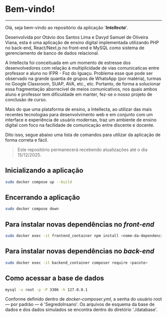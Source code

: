 # Bem-vindo!
---
Olá, seja bem-vindo ao repositório da aplicação '***Intellecta***'.

Desenvolvida por Otávio dos Santos Lima e Davyd Samuel de Oliveira Viana, esta é uma aplicação de ensino digital implementada utilizando PHP no back-end, React/Next.js no front-end e MySQL como sistema de gerenciamento de banco de dados relacional.

A Intellecta foi conceituada em um momento de estresse dos desenvolvedores com relação à multiplicidade de vias comunicaticas entre professor e aluno no IFPR - Foz do Iguaçu. Problema esse que pode ser observado na grande quantia de grupos de WhatsApp (por matéria), turmas no Google Classroom, SUAP, AVA, etc., etc. Portanto, de forma a solucionar essa fragmentação aborrecível de meios comunicativos, nos quais ambos aluno e professor tem dificuldade em manter, fez-se o nosso projeto de conclusão de curso.

Mais do que uma plataforma de ensino, a Intellecta, ao utilizar das mais recentes tecnologias para desenvolvimento web e em conjunto com um interface e experiência de usuário modernas, traz um ambiente de ensino digital com foco na facilidade de comunicação entre discente e docente.

Dito isso, segue abaixo uma lista de comandos para utilizar da aplicação de forma correta e fácil.

> Este repositório permanecerá recebendo atualizações até o dia 15/12/2025.

## Inicializando a aplicação
```bash
sudo docker compose up --build
```
## Encerrando a aplicação
```bash
sudo docker compose down
```
## Para instalar novas dependências no *front-end*
```bash
sudo docker exec -it frontend_container npm install <nome-da-dependencia>
```
## Para instalar novas dependências no *back-end*
```bash
sudo docker exec -it backend_container composer require <pacote>
```
## Como acessar a base de dados
```bash
mysql -u root -p -P 3306 -h 127.0.0.1
```
Conforme definido dentro de *docker-composer.yml*, a senha do usuário root — por padrão — é 'SegredoInsano'.
Os arquivos de esquema da base de dados e dos dados simulados se encontra dentro do diretório './database'.
